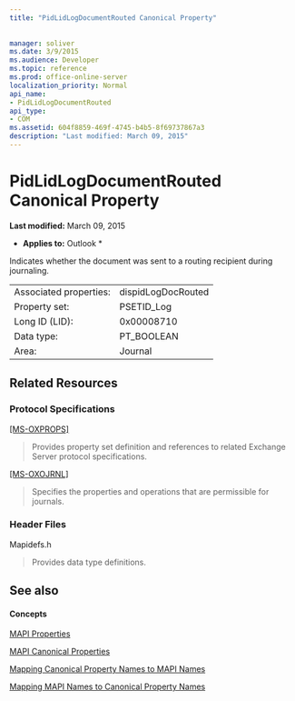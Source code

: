 ```yaml
---
title: "PidLidLogDocumentRouted Canonical Property"
 
 
manager: soliver
ms.date: 3/9/2015
ms.audience: Developer
ms.topic: reference
ms.prod: office-online-server
localization_priority: Normal
api_name:
- PidLidLogDocumentRouted
api_type:
- COM
ms.assetid: 604f8859-469f-4745-b4b5-8f69737867a3
description: "Last modified: March 09, 2015"
---
```


# PidLidLogDocumentRouted Canonical Property

 **Last modified:** March 09, 2015 
  
 * **Applies to:** Outlook * 
  
Indicates whether the document was sent to a routing recipient during journaling.
  
|||
|:-----|:-----|
|Associated properties:  <br/> |dispidLogDocRouted  <br/> |
|Property set:  <br/> |PSETID_Log  <br/> |
|Long ID (LID):  <br/> |0x00008710  <br/> |
|Data type:  <br/> |PT_BOOLEAN  <br/> |
|Area:  <br/> |Journal  <br/> |
   
## Related Resources

### Protocol Specifications

[[MS-OXPROPS]](http://msdn.microsoft.com/library/f6ab1613-aefe-447d-a49c-18217230b148%28Office.15%29.aspx)
  
> Provides property set definition and references to related Exchange Server protocol specifications.
    
[[MS-OXOJRNL]](http://msdn.microsoft.com/library/2aa04fd2-0f36-4ce4-9178-c0fc70aa8d43%28Office.15%29.aspx)
  
> Specifies the properties and operations that are permissible for journals.
    
### Header Files

Mapidefs.h
  
> Provides data type definitions.
    
## See also

#### Concepts

[MAPI Properties](mapi-properties.md)
  
[MAPI Canonical Properties](mapi-canonical-properties.md)
  
[Mapping Canonical Property Names to MAPI Names](mapping-canonical-property-names-to-mapi-names.md)
  
[Mapping MAPI Names to Canonical Property Names](mapping-mapi-names-to-canonical-property-names.md)

